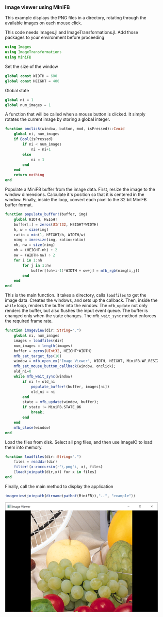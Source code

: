 ### Image viewer using MiniFB
This example displays the PNG files in a directory, rotating through the available images on each mouse click.

This code needs Images.jl and ImageTransformations.jl. Add those packages to your environment before proceeding

```julia
using Images
using ImageTransformations
using MiniFB
```

Set the size of the window

```julia
global const WIDTH = 600
global const HEIGHT = 400
```

Global state

```julia
global ni = 1
global num_images = 1
```

A function that will be called when a mouse button is clicked. It simply rotates the current image by storing a global integer.

```julia
function onclick(window, button, mod, isPressed)::Cvoid
    global ni, num_images
    if Bool(isPressed)
        if ni < num_images
            ni = ni+1
        else
            ni = 1
        end
    end
    return nothing
end
```

Populate a MiniFB buffer from the image data.
First, resize the image to the window dimensions. Calculate it's position so that it is centered in the window.
Finally, inside the loop, convert each pixel to the 32 bit MiniFB buffer format.

```julia
function populate_buffer!(buffer, img)
    global WIDTH, HEIGHT
    buffer[:] = zeros(UInt32, HEIGHT*WIDTH)
    h, w = size(img)
    ratio = min(1, HEIGHT/h, WIDTH/w)
    nimg = imresize(img, ratio=ratio)
    nh, nw = size(nimg)
    oh = (HEIGHT-nh) ÷ 2
    ow = (WIDTH-nw) ÷ 2
    for i in 1:nh
        for j in 1:nw
            buffer[(oh+i-1)*WIDTH + ow+j] = mfb_rgb(nimg[i,j])
        end
    end
end
```

This is the main function. It takes a directory, calls `loadfiles` to get the image data.
Creates the windows, and sets up the callback. Then, inside the `while` loop, renders the buffer into the window.
The `mfb_update` not only renders the buffer, but also flushes the input event queue.
The buffer is changed only when the state changes. The `mfb_wait_sync` method enforces the required frame rate.

```julia
function imageview(dir::String=".")
    global ni, num_images
    images = loadfiles(dir)
    num_images = length(images)
    buffer = zeros(UInt32, HEIGHT*WIDTH)
    mfb_set_target_fps(10)
    window = mfb_open_ex("Image Viewer", WIDTH, HEIGHT, MiniFB.WF_RESIZABLE);
    mfb_set_mouse_button_callback(window, onclick);
    old_ni=0
    while mfb_wait_sync(window)
        if ni != old_ni
            populate_buffer!(buffer, images[ni])
            old_ni = ni
        end
        state = mfb_update(window, buffer);
        if state != MiniFB.STATE_OK
            break;
        end
    end
    mfb_close(window)
end
```

Load the files from disk. Select all png files, and then use ImageIO to load them into memory.

```julia
function loadfiles(dir::String=".")
    files = readdir(dir)
    filter!(x->occursin(r"\.png"i, x), files)
    [load(joinpath(dir,x)) for x in files]
end
```

Finally, call the main method to display the application

```julia
imageview(joinpath(dirname(pathof(MiniFB)),"..", "example"))
```

![](../assets/imageviewer.png)

